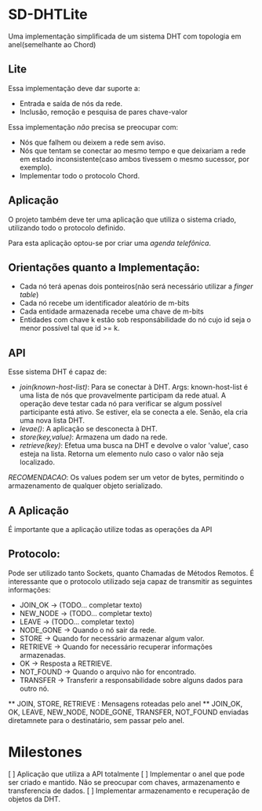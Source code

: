 # SD-DHTLite
Uma implementação simplificada de um sistema DHT com topologia em anel(semelhante ao Chord)

## Lite

Essa implementação deve dar suporte a:
 * Entrada e saída de nós da rede.
 * Inclusão, remoção e pesquisa de pares chave-valor
 

Essa implementação *não* precisa se preocupar com:
 * Nós que falhem ou deixem a rede sem aviso.
 * Nós que tentam se conectar ao mesmo tempo e que deixariam a rede em estado inconsistente(caso ambos tivessem o mesmo sucessor, por exemplo).
 * Implementar todo o protocolo Chord.

## Aplicação
O projeto também deve ter uma aplicação que utiliza o sistema criado, utilizando todo o protocolo definido.

Para esta aplicação optou-se por criar uma _agenda telefônica_.

## Orientações quanto a Implementação:
* Cada nó terá apenas dois ponteiros(não será necessário utilizar a *finger table*)
* Cada nó recebe um identificador aleatório de m-bits
* Cada entidade armazenada recebe uma chave de m-bits
* Entidades com chave k estão sob responsábilidade do nó cujo id seja o menor possível tal que id >= k.

## API
Esse sistema DHT é capaz de:

* *join(known-host-list)*: Para se conectar à DHT. Args: known-host-list é uma lista de nós que provavelmente participam da rede atual. A operação deve testar cada nó para verificar se algum possível participante está ativo. Se estiver, ela se conecta a ele. Senão, ela cria uma nova lista DHT.
* *levae()*: A aplicação se desconecta à DHT. 
* *store(key,value)*: Armazena um dado na rede.
* *retrieve(key)*: Efetua uma busca na DHT e devolve o valor 'value', caso esteja na lista. Retorna um elemento nulo caso o valor não seja localizado.

_*RECOMENDACAO*_: Os values podem ser um vetor de bytes, permitindo o armazenamento de qualquer objeto serializado.

## A Aplicação
É importante que a aplicação utilize todas as operações da API


## Protocolo:
Pode ser utilizado tanto Sockets, quanto Chamadas de Métodos Remotos. É interessante que o protocolo utilizado seja capaz de transmitir as seguintes informações:

* JOIN_OK -> (TODO... completar texto)
* NEW_NODE -> (TODO... completar texto)
* LEAVE -> (TODO... completar texto)
* NODE_GONE -> Quando o nó sair da rede.
* STORE -> Quando for necessário armazenar algum valor.
* RETRIEVE -> Quando for necessário recuperar informações armazenadas.
* OK -> Resposta a RETRIEVE.
* NOT_FOUND -> Quando o arquivo não for encontrado.
* TRANSFER -> Transferir a responsabilidade sobre alguns dados para outro nó.

** JOIN, STORE, RETRIEVE : Mensagens roteadas pelo anel
** JOIN_OK, OK, LEAVE, NEW_NODE, NODE_GONE, TRANSFER, NOT_FOUND enviadas diretamnete para o destinatário, sem passar pelo anel.


# Milestones
[ ] Aplicação que utiliza a API totalmente
[ ] Implementar o anel que pode ser criado e mantido. Não se preocupar com chaves, armazenamento e transferencia de dados.
[ ] Implementar armazenamento e recuperação de objetos da DHT.

